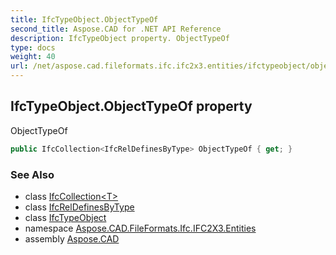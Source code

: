 ```yaml
---
title: IfcTypeObject.ObjectTypeOf
second_title: Aspose.CAD for .NET API Reference
description: IfcTypeObject property. ObjectTypeOf
type: docs
weight: 40
url: /net/aspose.cad.fileformats.ifc.ifc2x3.entities/ifctypeobject/objecttypeof/
---
```

## IfcTypeObject.ObjectTypeOf property

ObjectTypeOf

```csharp
public IfcCollection<IfcRelDefinesByType> ObjectTypeOf { get; }
```

### See Also

* class [IfcCollection&lt;T&gt;](../../../aspose.cad.fileformats.ifc/ifccollection-1/)
* class [IfcRelDefinesByType](../../ifcreldefinesbytype/)
* class [IfcTypeObject](../)
* namespace [Aspose.CAD.FileFormats.Ifc.IFC2X3.Entities](../../ifctypeobject/)
* assembly [Aspose.CAD](../../../)


